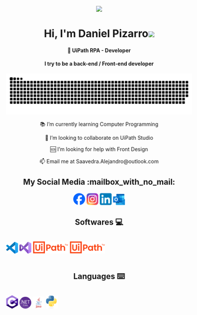<p align="center">
  <img style="width:8rem; height:auto" src="[https://cdn.dribbble.com/users/1787323/screenshots/10091971/media/d43c019bfeff34be8816481e843ea8c1.png()](https://www.royalcyber.com/blog/wp-content/uploads/2021/12/uipath-automation-img.svg)"/>
</p>

<h1 align="center">Hi, I'm Daniel Pizarro<img width="30px" src="https://raw.githubusercontent.com/iampavangandhi/iampavangandhi/master/gifs/Hi.gif"></h1>
<h4 font-size="20" align="center">🤖 UiPath RPA - Developer</h4>
<h4 font-size="20" align="center"> I try to be a back-end / Front-end developer</h4>
<p align="center">
  <img  src="https://raw.githubusercontent.com/Elanza-48/Elanza-48/main/resources/img/github-contribution-grid-snake.svg" alt="example" />
</p>

<div align="center">
  <p>📚 I’m currently learning Computer Programming</p>
  <p>🤝 I’m looking to collaborate on UiPath Studio</p>
  <p>🆘 I’m looking for help with Front Design</p>
  <p>📫 Email me at Saavedra.Alejandro@outlook.com</p>
</div>

<h2 align="center">My Social Media :mailbox_with_no_mail:</h2>
<div align="center">
  <a href="https://www.facebook.com/DanielAlejandroPizarro" target="_blank"><img src="image/facebook.svg" alt="Icono de Facebook" style="width:2rem; height:auto;" /></a>
  <a href="https://www.instagram.com/danielpizarro_/" target="_blank"><img src="image/instagram.svg" alt="Icono de Instagram" style="width:2rem; height:auto;" /></a>
  <a href="https://www.linkedin.com/in/daniel-pizarro-saavedra/" target="_blank"><img src="image/linkedin.svg" alt="Icono de Linkedln" style="width:2rem; height:auto;" /></a>
  <a href="mailto:Saavedra.Alejandro@outlook.com?Subject=Request,%20from%20Github" target=_blank><img src="image/outlook.svg" alt="Icono de Outlook" style="width:2rem; height:auto;" /></a>
</div>

<div align="center">
  <h2>Softwares 💻</h2>
  <div align="center" style="display: flex; flex-direction: row">
    <p>
      <img src="image/visual-studio-code.svg" alt="Icono de Visual Studio Code" style="width:2rem; height:auto;" />
      <img src="image/visual-studio.svg" alt="Icono de Visual Studio" style="width:2rem; height:auto;" />
      <img src="image/UiPath.svg" alt="Icono de UiPath Studio" style="width:6rem; height:auto;" />
      <img src="image/UiPath.svg" alt="Icono de UiPath Studio" style="width:6rem; height:auto;" />
    </p>
  </div>
</div>

<div align="center">
  <h2>Languages ⌨️</h2>
  <div align="center" style="display: flex; flex-direction: row">
    <p>
      <img src="image/CSharp.svg" alt="Icono de C#" style="width:2rem; height:auto;" />
      <img src="image/ASP.svg" alt="Icono de ASP .Net Core" style="width:2rem; height:auto;" />
      <img src="image/java.svg" alt="Icono de Java" style="width:2rem; height:auto;" />
      <img src="image/python.svg" alt="Icono de Python" style="width:2rem; height:auto;" />
    </p>
  </div>
</div>
<!--
**DanielPizarroDeveloper/DanielPizarroDeveloper** is a ✨ _special_ ✨ repository because its `README.md` (this file) appears on your GitHub profile.

Here are some ideas to get you started:

- 🔭 I’m currently working on ...
- 🌱 I’m currently learning ...
- 👯 I’m looking to collaborate on ...
- 🤔 I’m looking for help with ...
- 💬 Ask me about ...
- 📫 How to reach me: ...
- 😄 Pronouns: ...
- ⚡ Fun fact: ...
-->
